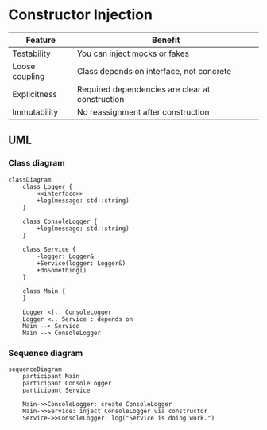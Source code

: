 # Constructor Injection

| Feature        | Benefit                                         |
| -------------- | ----------------------------------------------- |
| Testability    | You can inject mocks or fakes                   |
| Loose coupling | Class depends on interface, not concrete        |
| Explicitness   | Required dependencies are clear at construction |
| Immutability   | No reassignment after construction              |


## UML

### Class diagram
```mermaid
classDiagram
    class Logger {
        <<interface>>
        +log(message: std::string)
    }

    class ConsoleLogger {
        +log(message: std::string)
    }

    class Service {
        -logger: Logger&
        +Service(logger: Logger&)
        +doSomething()
    }

    class Main {
    }

    Logger <|.. ConsoleLogger
    Logger <.. Service : depends on
    Main --> Service
    Main --> ConsoleLogger
```

### Sequence diagram
```mermaid
sequenceDiagram
    participant Main
    participant ConsoleLogger
    participant Service

    Main->>ConsoleLogger: create ConsoleLogger
    Main->>Service: inject ConsoleLogger via constructor
    Service->>ConsoleLogger: log("Service is doing work.")
```